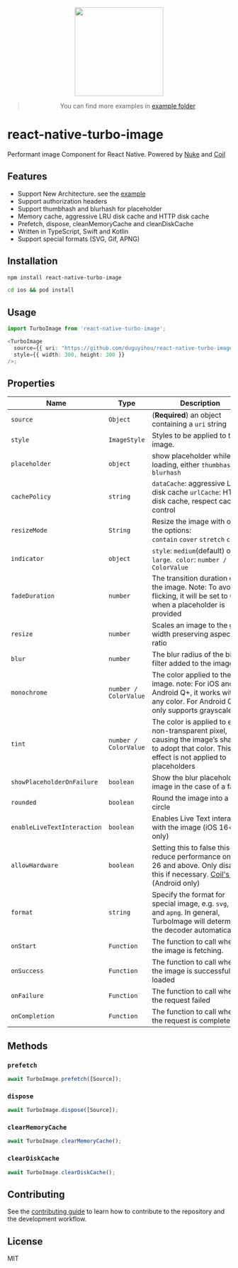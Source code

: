 <div align="center">
  <img src="https://github.com/duguyihou/react-native-turbo-image/blob/main/example/assets/ios.gif" width="200" />
  
  > You can find more examples in [example folder](https://github.com/duguyihou/react-native-turbo-image/tree/main/example)
</div>

# react-native-turbo-image

Performant image Component for React Native. Powered by [Nuke](https://github.com/kean/Nuke) and [Coil](https://github.com/coil-kt/coil)

## Features

- Support New Architecture. see the [example](https://github.com/duguyihou/APPLibTest)
- Support authorization headers
- Support thumbhash and blurhash for placeholder
- Memory cache, aggressive LRU disk cache and HTTP disk cache
- Prefetch, dispose, cleanMemoryCache and cleanDiskCache
- Written in TypeScript, Swift and Kotlin
- Support special formats (SVG, Gif, APNG)

## Installation

```sh
npm install react-native-turbo-image

cd ios && pod install
```

## Usage

```ts
import TurboImage from 'react-native-turbo-image';

<TurboImage
  source={{ uri: "https://github.com/duguyihou/react-native-turbo-image/assets/9347790/7955aa00-0b53-44d1-88bd-9b5e320db21e" }}
  style={{ width: 300, height: 300 }}
/>;

```

## Properties

| Name                        | Type                  | Description                                                                                                                                                                                              | Default                 |
| --------------------------- | --------------------- | -------------------------------------------------------------------------------------------------------------------------------------------------------------------------------------------------------- | ----------------------- |
| `source`                    | `Object`              | (**Required**) an object containing a `uri` string                                                                                                                                                       | -                       |
| `style`                     | `ImageStyle`          | Styles to be applied to the image.                                                                                                                                                                       | -                       |
| `placeholder`               | `object`              | show placeholder while loading, either `thumbhash` or `blurhash`                                                                                                                                         | -                       |
| `cachePolicy`               | `string`              | `dataCache`: aggressive LRU disk cache `urlCache`: HTTP disk cache, respect cache-control                                                                                                                | urlCache                |
| `resizeMode`                | `String`              | Resize the image with one of the options: `contain`&nbsp;`cover`&nbsp;`stretch`&nbsp;`center`                                                                                                            | contain                 |
| `indicator`                 | `object`              | `style`: `medium`(default) or `large`.&nbsp; `color`: `number / ColorValue`                                                                                                                              | -                       |
| `fadeDuration`              | `number`              | The transition duration of the image. Note: To avoid flicking, it will be set to 0 when a placeholder is provided                                                                                        | 300(iOS) / 100(Android) |
| `resize`                    | `number`              | Scales an image to the given width preserving aspect ratio                                                                                                                                               | -                       |
| `blur`                      | `number`              | The blur radius of the blur filter added to the image                                                                                                                                                    | -                       |
| `monochrome`                | `number / ColorValue` | The color applied to the image. note: For iOS and Android Q+, it works with any color. For Android Q-, it only supports grayscale                                                                        | -                       |
| `tint`                      | `number / ColorValue` | The color is applied to every non-transparent pixel, causing the image’s shape to adopt that color. This effect is not applied to placeholders                                                           | -                       |
| `showPlaceholderOnFailure`  | `boolean`             | Show the blur placeholder image in the case of a failure                                                                                                                                                 | false                   |
| `rounded`                   | `boolean`             | Round the image into a circle                                                                                                                                                                            | false                   |
| `enableLiveTextInteraction` | `boolean`             | Enables Live Text interaction with the image (iOS 16+ only)                                                                                                                                              | false                   |
| `allowHardware`             | `boolean`             | Setting this to false this will reduce performance on API 26 and above. Only disable this if necessary. [Coil's docs](https://coil-kt.github.io/coil/recipes/#shared-element-transitions) (Android only) | false                   |
| `format`                    | `string`              | Specify the format for special image, e.g. `svg`, `gif` and `apng`. In general, TurboImage will determine the decoder automatically.                                                                     | -                       |
| `onStart`                   | `Function`            | The function to call when the image is fetching.                                                                                                                                                         | -                       |
| `onSuccess`                 | `Function`            | The function to call when the image is successfully loaded                                                                                                                                               | -                       |
| `onFailure`                 | `Function`            | The function to call when the request failed                                                                                                                                                             | -                       |
| `onCompletion`              | `Function`            | The function to call when the request is completed                                                                                                                                                       | -                       |


## Methods

### `prefetch`

```ts
await TurboImage.prefetch([Source]);
```

### `dispose`

```ts
await TurboImage.dispose([Source]);
```

### `clearMemoryCache`

```ts
await TurboImage.clearMemoryCache();
```

### `clearDiskCache`

```ts
await TurboImage.clearDiskCache();
```

## Contributing

See the [contributing guide](CONTRIBUTING.md) to learn how to contribute to the repository and the development workflow.

## License

MIT
